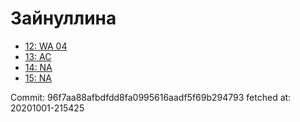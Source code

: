 # Зайнуллина
- [12: WA 04](12.md)
- [13: AC](13.md)
- [14: NA](14.md)
- [15: NA](15.md)

Commit: 96f7aa88afbdfdd8fa0995616aadf5f69b294793
 fetched at: 20201001-215425
